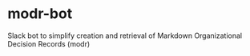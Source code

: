 # modr-bot
Slack bot to simplify creation and retrieval of Markdown Organizational Decision Records (modr)
